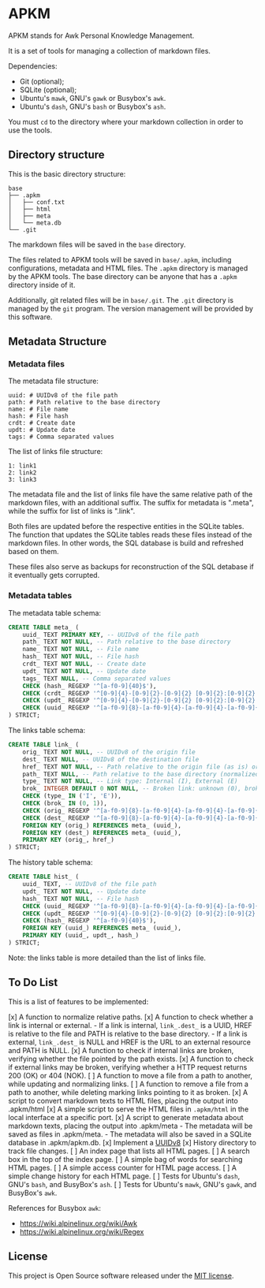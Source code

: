 APKM
======================================================

APKM stands for Awk Personal Knowledge Management.

It is a set of tools for managing a collection of markdown files.

Dependencies:

* Git (optional);
* SQLite (optional);
* Ubuntu's `mawk`, GNU's `gawk` or Busybox's `awk`.
* Ubuntu's `dash`, GNU's `bash` or Busybox's `ash`.

You must `cd` to the directory where your markdown collection in order to use the tools.

Directory structure
------------------------------------------------------

This is the basic directory structure:

```
base
├── .apkm
│   ├── conf.txt
│   ├── html
│   ├── meta
│   └── meta.db
└── .git
```

The markdown files will be saved in the `base` directory.

The files related to APKM tools will be saved in `base/.apkm`, including configurations, metadata and HTML files. The `.apkm` directory is managed by the APKM tools. The base directory can be anyone that has a `.apkm` directory inside of it.

Additionally, git related files will be in `base/.git`. The `.git` directory is managed by the `git` program. The version management will be provided by this software.

Metadata Structure
------------------------------------------------------

### Metadata files

The metadata file structure:

```
uuid: # UUIDv8 of the file path
path: # Path relative to the base directory
name: # File name
hash: # File hash
crdt: # Create date
updt: # Update date
tags: # Comma separated values
```

The list of links file structure:

```
1: link1
2: link2
3: link3
```

The metadata file and the list of links file have the same relative path of the markdown files, with an additional suffix. The suffix for metadata is ".meta", while the suffix for list of links is ".link".

Both files are updated before the respective entities in the SQLite tables. The function that updates the SQLite tables reads these files instead of the markdown files. In other words, the SQL database is build and refreshed based on them.

These files also serve as backups for reconstruction of the SQL detabase if it eventually gets corrupted.

### Metadata tables

The metadata table schema:

```sql
CREATE TABLE meta_ (
    uuid_ TEXT PRIMARY KEY, -- UUIDv8 of the file path
    path_ TEXT NOT NULL, -- Path relative to the base directory
    name_ TEXT NOT NULL, -- File name
    hash_ TEXT NOT NULL, -- File hash
    crdt_ TEXT NOT NULL, -- Create date
    updt_ TEXT NOT NULL, -- Update date
    tags_ TEXT NULL, -- Comma separated values
    CHECK (hash_ REGEXP '^[a-f0-9]{40}$'),
    CHECK (crdt_ REGEXP '^[0-9]{4}-[0-9]{2}-[0-9]{2} [0-9]{2}:[0-9]{2}:[0-9]{2}$'),
    CHECK (updt_ REGEXP '^[0-9]{4}-[0-9]{2}-[0-9]{2} [0-9]{2}:[0-9]{2}:[0-9]{2}$'),
    CHECK (uuid_ REGEXP '^[a-f0-9]{8}-[a-f0-9]{4}-[a-f0-9]{4}-[a-f0-9]{4}-[a-f0-9]{12}$')
) STRICT;
```

The links table schema:

```sql
CREATE TABLE link_ (
    orig_ TEXT NOT NULL, -- UUIDv8 of the origin file
    dest_ TEXT NULL, -- UUIDv8 of the destination file
    href_ TEXT NOT NULL, -- Path relative to the origin file (as is) or URL
    path_ TEXT NULL, -- Path relative to the base directory (normalized)
    type_ TEXT NOT NULL, -- Link type: Internal (I), External (E)
    brok_ INTEGER DEFAULT 0 NOT NULL, -- Broken link: unknown (0), broken (1)
    CHECK (type_ IN ('I', 'E')),
    CHECK (brok_ IN (0, 1)),
    CHECK (orig_ REGEXP '^[a-f0-9]{8}-[a-f0-9]{4}-[a-f0-9]{4}-[a-f0-9]{4}-[a-f0-9]{12}$'),
    CHECK (dest_ REGEXP '^[a-f0-9]{8}-[a-f0-9]{4}-[a-f0-9]{4}-[a-f0-9]{4}-[a-f0-9]{12}$'),
    FOREIGN KEY (orig_) REFERENCES meta_ (uuid_),
    FOREIGN KEY (dest_) REFERENCES meta_ (uuid_),
    PRIMARY KEY (orig_, href_)
) STRICT;
```

The history table schema:

```sql
CREATE TABLE hist_ (
    uuid_ TEXT, -- UUIDv8 of the file path
    updt_ TEXT NOT NULL, -- Update date
    hash_ TEXT NOT NULL, -- File hash
    CHECK (uuid_ REGEXP '^[a-f0-9]{8}-[a-f0-9]{4}-[a-f0-9]{4}-[a-f0-9]{4}-[a-f0-9]{12}$'),
    CHECK (updt_ REGEXP '^[0-9]{4}-[0-9]{2}-[0-9]{2} [0-9]{2}:[0-9]{2}:[0-9]{2}$'),
    CHECK (hash_ REGEXP '^[a-f0-9]{40}$'),
    FOREIGN KEY (uuid_) REFERENCES meta_ (uuid_),
    PRIMARY KEY (uuid_, updt_, hash_)
) STRICT;
```

Note: the links table is more detailed than the list of links file.

To Do List
------------------------------------------------------

This is a list of features to be implemented:

[x] A function to normalize relative paths.
[x] A function to check whether a link is internal or external.
    - If a link is internal, `link_.dest_` is a UUID, HREF is relative to the file and PATH is relative to the base directory.
    - If a link is external, `link_.dest_` is NULL and HREF is the URL to an external resource and PATH is NULL.
[x] A function to check if internal links are broken, verifying whether the file pointed by the path exists.
[x] A function to check if external links may be broken, verifying whether a HTTP request returns 200 (OK) or 404 (NOK).
[ ] A function to move a file from a path to another, while updating and normalizing links.
[ ] A function to remove a file from a path to another, while deleting marking links pointing to it as broken.
[x] A script to convert markdown texts to HTML files, placing the output into .apkm/html
[x] A simple script to serve the HTML files in `.apkm/html` in the local interface at a specific port.
[x] A script to generate metadata about markdown texts, placing the output into .apkm/meta
    - The metadata will be saved as files in .apkm/meta.
    - The metadata will also be saved in a SQLite database in .apkm/apkm.db.
[x] Implement a [UUIDv8](https://gist.github.com/fabiolimace/8821bb4635106122898a595e76102d3a)
[x] History directory to track file changes.
[ ] An index page that lists all HTML pages.
[ ] A search box in the top of the index page.
[ ] A simple bag of words for searching HTML pages.
[ ] A simple access counter for HTML page access.
[ ] A simple change history for each HTML page.
[ ] Tests for Ubuntu's `dash`, GNU's `bash`, and BusyBox's `ash`.
[ ] Tests for Ubuntu's `mawk`, GNU's `gawk`, and BusyBox's `awk`.

References for Busybox `awk`:

* https://wiki.alpinelinux.org/wiki/Awk
* https://wiki.alpinelinux.org/wiki/Regex

License
------------------------------------------------------

This project is Open Source software released under the [MIT license](https://opensource.org/licenses/MIT).

